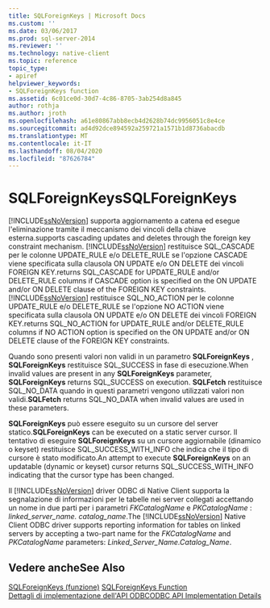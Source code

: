 ```yaml
---
title: SQLForeignKeys | Microsoft Docs
ms.custom: ''
ms.date: 03/06/2017
ms.prod: sql-server-2014
ms.reviewer: ''
ms.technology: native-client
ms.topic: reference
topic_type:
- apiref
helpviewer_keywords:
- SQLForeignKeys function
ms.assetid: 6c01ce0d-30d7-4c86-8705-3ab254d8a845
author: rothja
ms.author: jroth
ms.openlocfilehash: a61e80867abb8ecb4d2628b74dc9956051c8e4ce
ms.sourcegitcommit: ad4d92dce894592a259721a1571b1d8736abacdb
ms.translationtype: MT
ms.contentlocale: it-IT
ms.lasthandoff: 08/04/2020
ms.locfileid: "87626784"
---
```

# <a name="sqlforeignkeys"></a><span data-ttu-id="fa895-102">SQLForeignKeys</span><span class="sxs-lookup"><span data-stu-id="fa895-102">SQLForeignKeys</span></span>
  [!INCLUDE[ssNoVersion](../../includes/ssnoversion-md.md)] <span data-ttu-id="fa895-103">supporta aggiornamento a catena ed esegue l'eliminazione tramite il meccanismo dei vincoli della chiave esterna.</span><span class="sxs-lookup"><span data-stu-id="fa895-103">supports cascading updates and deletes through the foreign key constraint mechanism.</span></span> [!INCLUDE[ssNoVersion](../../includes/ssnoversion-md.md)] <span data-ttu-id="fa895-104">restituisce SQL_CASCADE per le colonne UPDATE_RULE e/o DELETE_RULE se l'opzione CASCADE viene specificata sulla clausola ON UPDATE e/o ON DELETE dei vincoli FOREIGN KEY.</span><span class="sxs-lookup"><span data-stu-id="fa895-104">returns SQL_CASCADE for UPDATE_RULE and/or DELETE_RULE columns if CASCADE option is specified on the ON UPDATE and/or ON DELETE clause of the FOREIGN KEY constraints.</span></span> [!INCLUDE[ssNoVersion](../../includes/ssnoversion-md.md)] <span data-ttu-id="fa895-105">restituisce SQL_NO_ACTION per le colonne UPDATE_RULE e/o DELETE_RULE se l'opzione NO ACTION viene specificata sulla clausola ON UPDATE e/o ON DELETE dei vincoli FOREIGN KEY.</span><span class="sxs-lookup"><span data-stu-id="fa895-105">returns SQL_NO_ACTION for UPDATE_RULE and/or DELETE_RULE columns if NO ACTION option is specified on the ON UPDATE and/or ON DELETE clause of the FOREIGN KEY constraints.</span></span>  
  
 <span data-ttu-id="fa895-106">Quando sono presenti valori non validi in un parametro **SQLForeignKeys** , **SQLForeignKeys** restituisce SQL_SUCCESS in fase di esecuzione.</span><span class="sxs-lookup"><span data-stu-id="fa895-106">When invalid values are present in any **SQLForeignKeys** parameter, **SQLForeignKeys** returns SQL_SUCCESS on execution.</span></span> <span data-ttu-id="fa895-107">**SQLFetch** restituisce SQL_NO_DATA quando in questi parametri vengono utilizzati valori non validi.</span><span class="sxs-lookup"><span data-stu-id="fa895-107">**SQLFetch** returns SQL_NO_DATA when invalid values are used in these parameters.</span></span>  
  
 <span data-ttu-id="fa895-108">**SQLForeignKeys** può essere eseguito su un cursore del server statico.</span><span class="sxs-lookup"><span data-stu-id="fa895-108">**SQLForeignKeys** can be executed on a static server cursor.</span></span> <span data-ttu-id="fa895-109">Il tentativo di eseguire **SQLForeignKeys** su un cursore aggiornabile (dinamico o keyset) restituisce SQL_SUCCESS_WITH_INFO che indica che il tipo di cursore è stato modificato.</span><span class="sxs-lookup"><span data-stu-id="fa895-109">An attempt to execute **SQLForeignKeys** on an updatable (dynamic or keyset) cursor returns SQL_SUCCESS_WITH_INFO indicating that the cursor type has been changed.</span></span>  
  
 <span data-ttu-id="fa895-110">Il [!INCLUDE[ssNoVersion](../../includes/ssnoversion-md.md)] driver ODBC di Native Client supporta la segnalazione di informazioni per le tabelle nei server collegati accettando un nome in due parti per i parametri *FKCatalogName* e *PKCatalogName* : *linked_server_name. catalog_name*.</span><span class="sxs-lookup"><span data-stu-id="fa895-110">The [!INCLUDE[ssNoVersion](../../includes/ssnoversion-md.md)] Native Client ODBC driver supports reporting information for tables on linked servers by accepting a two-part name for the *FKCatalogName* and *PKCatalogName* parameters: *Linked_Server_Name.Catalog_Name*.</span></span>  
  
## <a name="see-also"></a><span data-ttu-id="fa895-111">Vedere anche</span><span class="sxs-lookup"><span data-stu-id="fa895-111">See Also</span></span>  
 <span data-ttu-id="fa895-112">[SQLForeignKeys (funzione)](https://go.microsoft.com/fwlink/?LinkId=59344) </span><span class="sxs-lookup"><span data-stu-id="fa895-112">[SQLForeignKeys Function](https://go.microsoft.com/fwlink/?LinkId=59344) </span></span>  
 [<span data-ttu-id="fa895-113">Dettagli di implementazione dell'API ODBC</span><span class="sxs-lookup"><span data-stu-id="fa895-113">ODBC API Implementation Details</span></span>](odbc-api-implementation-details.md)  
  
  
